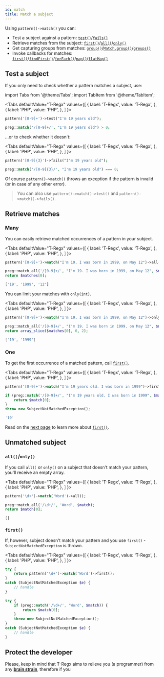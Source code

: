 ```yaml
---
id: match
title: Match a subject
---
```


Using `pattern()->match()` you can:
 - Test a subject against a pattern: [`test()`](#test-a-subject)/[`fails()`](#test-a-subject)
 - Retrieve matches from the subject: [`first()`](#one)/[`all()`](#many)/[`only()`](#many)
 - Get capturing groups from matches: [`group()`](match-details.md)/[`Match.group()`](match-details.md)/[`groups()`](match-details.md)
 - Invoke callbacks for matches: [`first()`](match-first.md#use-first-with-callback)/[`findFirst()`](match-find-first.md)/[`forEach()`](match-for-each.md)/[`map()`](match-map.md)/[`flatMap()`](match-flat-map.md)

## Test a subject

If you only need to check whether a pattern matches a subject, use:

import Tabs from '@theme/Tabs';
import TabItem from '@theme/TabItem';

<Tabs
  defaultValue="T-Regx"
  values={[
    { label: 'T-Regx', value: 'T-Regx', },
    { label: 'PHP', value: 'PHP', },
  ]
}>
<TabItem value="T-Regx">

```php
pattern('[0-9]+')->test("I'm 19 years old");
```

</TabItem>
<TabItem value="PHP">

```php
preg::match('/[0-9]+/', "I'm 19 years old") > 0;
```

</TabItem>
</Tabs>

...or to check whether it doesn't:

<Tabs
  defaultValue="T-Regx"
  values={[
    { label: 'T-Regx', value: 'T-Regx', },
    { label: 'PHP', value: 'PHP', },
  ]
}>
<TabItem value="T-Regx">

```php
pattern('[0-9]{3}')->fails("I'm 19 years old");
```

</TabItem>
<TabItem value="PHP">

```php
preg::match('/[0-9]{3}/', "I'm 19 years old") === 0;
```

</TabItem>
</Tabs>


Of course `pattern()->match()` throws an exception if the pattern is invalid (or in case of any other error).

> You can also use `pattern()->match()->test()` and `pattern()->match()->fails()`.

## Retrieve matches

### Many

You can easily retrieve matched occurrences of a pattern in your subject.

<Tabs
  defaultValue="T-Regx"
  values={[
    { label: 'T-Regx', value: 'T-Regx', },
    { label: 'PHP', value: 'PHP', },
  ]
}>
<TabItem value="T-Regx">

```php
pattern('[0-9]+')->match("I'm 19. I was born in 1999, on May 12")->all();
```

</TabItem>
<TabItem value="PHP">

```php
preg::match_all('/[0-9]+/', "I'm 19. I was born in 1999, on May 12", $matches);
return $matches[0];
```

</TabItem>
</Tabs>

<!--Result-Value-->
```php
['19', '1999', '12']
```

You can limit your matches with `only(int)`.

<Tabs
  defaultValue="T-Regx"
  values={[
    { label: 'T-Regx', value: 'T-Regx', },
    { label: 'PHP', value: 'PHP', },
  ]
}>
<TabItem value="T-Regx">

```php
pattern('[0-9]+')->match("I'm 19. I was born in 1999, on May 12")->only(2);
```

</TabItem>
<TabItem value="PHP">

```php
preg::match_all('/[0-9]+/', "I'm 19. I was born in 1999, on May 12", $matches);
return array_slice($matches[0], 0, 2);
```

</TabItem>
</Tabs>

<!--Result-Value-->

```php
['19', '1999']
```

### One

To get the first occurrence of a matched pattern, call [`first()`](match-first.md).

<Tabs
  defaultValue="T-Regx"
  values={[
    { label: 'T-Regx', value: 'T-Regx', },
    { label: 'PHP', value: 'PHP', },
  ]
}>
<TabItem value="T-Regx">

```php
pattern('[0-9]+')->match("I'm 19 years old. I was born in 1999")->first();
```

</TabItem>
<TabItem value="PHP">

```php
if (preg::match('/[0-9]+/', "I'm 19 years old. I was born in 1999", $match)) {
    return $match[0];
}
throw new SubjectNotMatchedException();
```

</TabItem>
</Tabs>

<!--Result-Value-->
```php
'19'
```

Read on the [next page](match-first.md) to learn more about [`first()`](match-first.md).

## Unmatched subject

### `all()`/`only()`

If you call `all()` or `only()` on a subject that doesn't match your pattern, you'll receive an empty array.

<Tabs
  defaultValue="T-Regx"
  values={[
    { label: 'T-Regx', value: 'T-Regx', },
    { label: 'PHP', value: 'PHP', },
  ]
}>
<TabItem value="T-Regx">

```php
pattern('\d+')->match('Word')->all();
```

</TabItem>
<TabItem value="PHP">

```php
preg::match_all('/\d+/', 'Word', $match);
return $match[0];
```

</TabItem>
</Tabs>

<!--Result-Value-->
```php
[]
```

### `first()`

If, however, subject doesn't match your pattern and you use `first()` - `SubjectNotMatchedException` is thrown.

<Tabs
  defaultValue="T-Regx"
  values={[
    { label: 'T-Regx', value: 'T-Regx', },
    { label: 'PHP', value: 'PHP', },
  ]
}>
<TabItem value="T-Regx">

```php
try {
    return pattern('\d+')->match('Word')->first();
}
catch (SubjectNotMatchedException $e) {
    // handle
}
```

</TabItem>
<TabItem value="PHP">

```php
try {
    if (preg::match('/\d+/', 'Word', $match)) {
        return $match[0];
    }
    throw new SubjectNotMatchedException();
}
catch (SubjectNotMatchedException $e) {
    // handle
}
```

</TabItem>
</Tabs>


## Protect the developer

Please, keep in mind that T-Regx aims to relieve you (a programmer) from any [**brain strain**](overview.md#brain-strain),
therefore if you 

